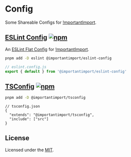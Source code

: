 # Config

Some Shareable Configs for [!mportantImport](https://github.com/importantimport).

## [ESLint Config](/packages/eslint/) [![npm](https://img.shields.io/npm/v/@importantimport/eslint-config)](https://npmjs.com/package/@importantimport/eslint-config)

An [ESLint Flat Config](https://eslint.org/docs/latest/use/configure/configuration-files-new) for [!mportantImport](https://github.com/importantimport).

```bash
pnpm add -D eslint @importantimport/eslint-config
```

```js
// eslint.config.js
export { default } from '@importantimport/eslint-config'
```

## [TSConfig](/packages/tsconfig/) [![npm](https://img.shields.io/npm/v/@importantimport/tsconfig)](https://npmjs.com/package/@importantimport/tsconfig)

```bash
pnpm add -D @importantimport/tsconfig
```

```jsonc
// tsconfig.json
{
  "extends": "@importantimport/tsconfig",
  "include": ["src"]
}
```

## License

Licensed under the [MIT](LICENSE).

